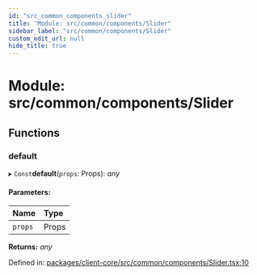 ```yaml
---
id: "src_common_components_slider"
title: "Module: src/common/components/Slider"
sidebar_label: "src/common/components/Slider"
custom_edit_url: null
hide_title: true
---
```


# Module: src/common/components/Slider

## Functions

### default

▸ `Const`**default**(`props`: Props): *any*

#### Parameters:

Name | Type |
:------ | :------ |
`props` | Props |

**Returns:** *any*

Defined in: [packages/client-core/src/common/components/Slider.tsx:10](https://github.com/xr3ngine/xr3ngine/blob/a16a45d7e/packages/client-core/src/common/components/Slider.tsx#L10)
